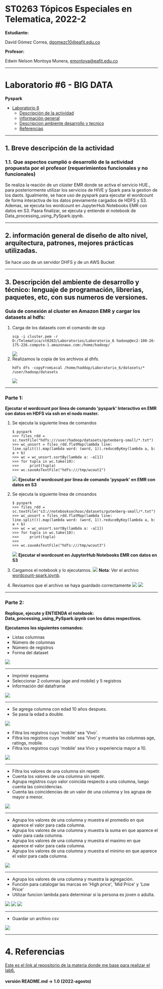 # ST0263 Tópicos Especiales en Telematica, 2022-2

__Estudiante:__

 David Gómez Correa, dgomezc10@eafit.edu.co  

__Profesor:__

 Edwin Nelson Montoya Munera, emontoya@eafit.edu.co

---

# Laboratorio #6 - BIG DATA 
__Pyspark__

- [Laboratorio 6](#laboratorio-6---big-data)
  - [Descripción de la actividad](#1-breve-descripción-de-la-actividad)
  - [información general](#2-información-general-de-diseño-de-alto-nivel-arquitectura-patrones-mejores-prácticas-utilizadas)
  - [Descripcion ambiente desarrollo y tecnico](#3-descripción-del-ambiente-de-desarrollo-y-técnico-lenguaje-de-programación-librerias-paquetes-etc-con-sus-numeros-de-versiones)
  - [Referencias](#4-referencias)

--- 

  
## 1. Breve descripción de la actividad

### 1.1. Que aspectos cumplió o desarrolló de la actividad propuesta por el profesor (requerimientos funcionales y no funcionales)
Se realiza la reación de un clúster EMR donde se activa el servicio HUE., para posteriormente utilizar los servicios de HIVE y Spark para la gestion de los daots. Igualmente, se hace uso de pyspark para ejecutar el wordcount de forma interactiva de los datos previamente cargados de HDFS y S3. Ademas, se ejecuta los wordcount en JupyterHub Notebooks EMR con datos en S3. Paara finalizar, se ejecuta y entiende el notebook de Data_processing_using_PySpark.ipynb.

---

## 2. información general de diseño de alto nivel, arquitectura, patrones, mejores prácticas utilizadas.
Se hace uso de un servidor DHFS y de un AWS Bucket 

---

## 3. Descripción del ambiente de desarrollo y técnico: lenguaje de programación, librerias, paquetes, etc, con sus numeros de versiones.

### Guía de conexión al cluster en Amazon EMR y cargar los datasets al hdfs:

1. Carga de los datasets com el comando de scp
    ```
    scp -i cluster.pem -r D:/Telematica/st0263/Laboratorios/Laboratorio_6 hadoop@ec2-100-26-175-226.compute-1.amazonaws.com:/home/hadoop/
    ```
    ![](img/copia_archivos.png)
2. Realizamos la copia de los archivos al dhfs.
    ```
    hdfs dfs -copyFromLocal /home/haddop/Laboratorio_6/datasets/* /user/hadoop/datasets
    ```
    ![](img/copiado_haddop.png)
---
### Parte 1:
__Ejecutar el wordcount por linea de comando 'pyspark' Interactivo en EMR con datos en HDFS vía ssh en el nodo master.__

1. Se ejecuta la siguiente linea de comandos
    ```
    $ pyspark
    >>> files_rdd = sc.textFile("hdfs:///user/hadoop/datasets/gutenberg-small/*.txt")
    >>> wc_unsort = files_rdd.flatMap(lambda line: line.split()).map(lambda word: (word, 1)).reduceByKey(lambda a, b: a + b)
    >>> wc = wc_unsort.sortBy(lambda a: -a[1])
    >>> for tupla in wc.take(10):
    >>>     print(tupla)
    >>> wc.saveAsTextFile("hdfs:///tmp/wcout1")
    ```
    ![](img/3.png)
__Ejecutar el wordcount por linea de comando 'pyspark' en EMR con datos en S3__

1. Se ejecuta la siguiente linea de cmoandos
     ```
    $ pyspark
    >>> files_rdd = sc.textFile("s3://notebooksochoac/datasets/gutenberg-small/*.txt")
    >>> wc_unsort = files_rdd.flatMap(lambda line: line.split()).map(lambda word: (word, 1)).reduceByKey(lambda a, b: a + b)
    >>> wc = wc_unsort.sortBy(lambda a: -a[1])
    >>> for tupla in wc.take(10):
    >>>     print(tupla)
    >>> 
    >>> wc.saveAsTextFile("hdfs:///tmp/wcout3")
    ```
    ![](img/4.png)
__Ejecutar el wordcount en JupyterHub Notebooks EMR con datos en S3__
1. Cargamos el notebook y lo ejecutamos.
    ![](img/5.png)
    **Nota**: Ver el archivo [wordcount-spark.ipynb](jupyter/wordcount-spark.ipynb).

2. Revisamos que el archivo se haya guardado correctamente
    ![](img/6.png)
    ![](img/7.png)
---
### Parte 2:
__Replique, ejecute y ENTIENDA el notebook: Data_processing_using_PySpark.ipynb con los datos respectivos.__

__Ejecutamos los siguientes comandos:__ 

- Listas columnas
- Número de columnas
- Número de registros
- Forma del dataset

![](img/8.png)

---

- Imprimir esquema
- Seleccionar 2 columnas (age and mobile) y 5 registros
- Información del dataframe

![](img/9.png)

---

- Se agrega columna con edad 10 años despues.
- Se pasa la edad a double.

![](img/10.png)

- Filtra los registros cuyo 'mobile' sea 'Vivo'.
- Filtra los registros cuyo 'mobile' sea 'Vivo' y muestra las columnas age, ratings, mobile.
- Filtra los registros cuyo 'mobile' sea Vivo y experiencia mayor a 10.

![](img/11.png)

---

- Filtra los valores de una columna sin repetir.
- Cuenta los valores de una columna sin repetir.
- Agrupa registros cuyo valor coincida respecto a una columna, luego cuenta las coincidencias.
- Cuenta las coincidencias de un valor de una columna y los agrupa de mayor a menor.

![](img/12.png)

---

- Agrupa los valores de una columna y muestra el promedio en que aparece el valor para cada columna.
- Agrupa los valores de una columna y muestra la suma en que aparece el valor para cada columna.
- Agrupa los valores de una columna y muestra el maximo en que aparece el valor para cada columna.
- Agrupa los valores de una columna y muestra el minimo en que aparece el valor para cada columna.

![](img/13.png)

---

- Agrupa los valores de una columna y muestra la agregación.
- Función para catalogar las marcas en 'High price', 'Mid Price' y 'Low Price'
- Utilizar funcion lambda para determinar si la persona es joven o adulta.

![](img/14.png)
![](img/15.png)
![](img/16.png)   

---

- Guardar un archivo csv

![](img/17.png)

---

# 4. Referencias
[Este es el link al repositorio de la materia donde me base para realizar el lab6.](https://github.com/st0263eafit/st0263-2022-2/tree/main/bigdata)

#### versión README.md -> 1.0 (2022-agosto)

